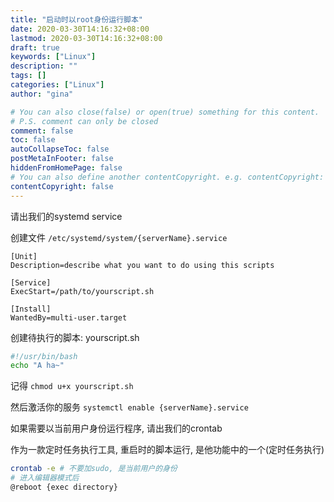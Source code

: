 ```yaml
---
title: "启动时以root身份运行脚本"
date: 2020-03-30T14:16:32+08:00
lastmod: 2020-03-30T14:16:32+08:00
draft: true
keywords: ["Linux"]
description: ""
tags: []
categories: ["Linux"]
author: "gina"

# You can also close(false) or open(true) something for this content.
# P.S. comment can only be closed
comment: false
toc: false
autoCollapseToc: false
postMetaInFooter: false
hiddenFromHomePage: false
# You can also define another contentCopyright. e.g. contentCopyright: "This is another copyright."
contentCopyright: false
---
```

<!--more-->

请出我们的systemd service

创建文件 `/etc/systemd/system/{serverName}.service`

```
[Unit]
Description=describe what you want to do using this scripts

[Service]
ExecStart=/path/to/yourscript.sh

[Install]
WantedBy=multi-user.target
```

创建待执行的脚本: yourscript.sh

```bash
#!/usr/bin/bash
echo "A ha~"
```
记得 `chmod u+x yourscript.sh`

然后激活你的服务
`systemctl enable {serverName}.service`



如果需要以当前用户身份运行程序, 请出我们的crontab

作为一款定时任务执行工具, 重启时的脚本运行, 是他功能中的一个(定时任务执行)

```bash
crontab -e # 不要加sudo, 是当前用户的身份
# 进入编辑器模式后
@reboot {exec directory}
```

